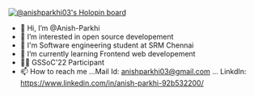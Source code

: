 [![@anishparkhi03's Holopin board](https://holopin.io/api/user/board?user=anishparkhi03)](https://holopin.io/@anishparkhi03)
- 👋 Hi, I’m @Anish-Parkhi
- 👀 I’m interested in open source developement 
- 🏫 I'm Software engineering student at SRM Chennai
- 🌱 I’m currently learning Frontend web developement
- 👩‍💻 GSSoC'22 Participant
- 📫 How to reach me ...Mail Id: anishparkhi03@gmail.com 
                     ...
                     LinkdIn: https://www.linkedin.com/in/anish-parkhi-92b532200/


